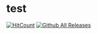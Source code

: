# test

[![HitCount](http://hits.dwyl.io/beom5414/https://githubcom/beom5414/test.svg)](http://hits.dwyl.io/beom5414/https://githubcom/beom5414/test)
[![Github All Releases](https://img.shields.io/github/downloads/beom5414/test/test.zip.svg)](https://img.shields.io/github/downloads/beom5414/test)

